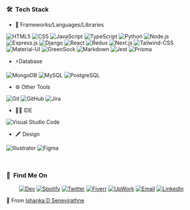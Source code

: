 <h3> 🛠 &nbsp;Tech Stack</h3>

- 🚀 Frameworks/Languages/Libraries

![HTML5](https://img.shields.io/badge/HTML-239120?style=for-the-badge&logo=html5&logoColor=white)
![CSS](https://img.shields.io/badge/CSS-239120?&style=for-the-badge&logo=css3&logoColor=white)
![JavaScript](https://img.shields.io/badge/JavaScript-F7DF1E?style=for-the-badge&logo=javascript&logoColor=black)
![TypeScript](https://img.shields.io/badge/TypeScript-007ACC?style=for-the-badge&logo=typescript&logoColor=white)
![Python](https://img.shields.io/badge/Python-3776AB?style=for-the-badge&logo=python&logoColor=white)
![Node.js](https://img.shields.io/badge/Node.js-43853D?style=for-the-badge&logo=node.js&logoColor=white)
![Express.js](https://img.shields.io/badge/Express.js-404D59?style=for-the-badge)
![Django](https://img.shields.io/badge/Django-092E20?style=for-the-badge&logo=django&logoColor=white)
![React](https://img.shields.io/badge/React-20232A?style=for-the-badge&logo=react&logoColor=61DAFB)
![Redux](https://img.shields.io/badge/Redux-593D88?style=for-the-badge&logo=redux&logoColor=white)
![Next.js](https://img.shields.io/badge/-Next.js-333333?style=for-the-badge&logo=Next.js)
![Tailwind-CSS](https://img.shields.io/badge/Tailwind_CSS-38B2AC?style=for-the-badge&logo=tailwind-css&logoColor=white)
![Material-UI](https://img.shields.io/badge/Material--UI-0081CB?style=for-the-badge&logo=material-ui&logoColor=white)
![GreenSock](https://img.shields.io/badge/-GreenSock-333333?style=for-the-badge&logo=GreenSock&logoColor=88CE02)
![Markdown](https://img.shields.io/badge/Markdown-000000?style=for-the-badge&logo=markdown&logoColor=white)
![Jest](https://img.shields.io/badge/Jest-323330?style=for-the-badge&logo=Jest&logoColor=white)
![Prisma](https://img.shields.io/badge/Prisma-3982CE?style=for-the-badge&logo=Prisma&logoColor=white) 
  
- ⚡Database

![MongoDB](https://img.shields.io/badge/MongoDB-4EA94B?style=for-the-badge&logo=mongodb&logoColor=white)
![MySQL](https://img.shields.io/badge/MySQL-005C84?style=for-the-badge&logo=mysql&logoColor=white)
![PostgreSQL](https://img.shields.io/badge/PostgreSQL-316192?style=for-the-badge&logo=postgresql&logoColor=white)
  
- ⚙️ Other Tools

![Git](https://img.shields.io/badge/GIT-E44C30?style=for-the-badge&logo=git&logoColor=white)
![GitHub](https://img.shields.io/badge/-GitHub-333333?style=for-the-badge&logo=github)
![Jira](https://img.shields.io/badge/Jira-0052CC?style=for-the-badge&logo=Jira&logoColor=white)
  
  
- 👩‍💻 IDE

![Visual Studio Code](https://img.shields.io/badge/-Visual%20Studio%20Code-333333?style=for-the-badge&logo=visual-studio-code&logoColor=007ACC)
  
- 🖍 Design

![Illustrator](https://img.shields.io/badge/-Illustrator-333333?style=for-the-badge&logo=adobe-illustrator)
![Figma](https://img.shields.io/badge/-Figma-333333?style=for-the-badge&logo=figma)

<br/>

<a href="https://github.com/IshankaDSenevirathne">
<!--   <img height="180em" src="https://github-readme-stats.vercel.app/api?username=IshankaDSenevirathne&theme=react&show_icons=true" /> -->
<!--   <img height="180em" src="https://github-readme-stats.vercel.app/api/top-langs/?username=IshankaDSenevirathne&theme=react&layout=compact" /> -->
</a>

<h3> 📱 &nbsp;Find Me On </h3>

<p align="center">
<a href="https://www.dev.to/ishankadsenevirathne/"><img alt="Dev" src="https://img.shields.io/badge/dev.to-FC51B6?style=for-the-badge&logo=devdotto&logoColor=white"></a>
<a href="https://open.spotify.com/user/iz06xk6zyrvcrw6ty57awi6ml?si=59d0319de70d46d4"><img alt="Spotify" src="https://img.shields.io/badge/Spotify-1ED760?&style=for-the-badge&logo=spotify&logoColor=white"></a>
<a href="https://www.twitter.com/EshankaDileep/"><img alt="Twitter" src="https://img.shields.io/badge/Twitter-1DA1F2?style=for-the-badge&logo=twitter&logoColor=white"></a>
<a href="https://www.fiverr.com/users/ishankads"><img alt="Fiverr" src="https://img.shields.io/badge/fiverr-1DBF73?style=for-the-badge&logo=fiverr&logoColor=white"></a>
<a href="https://www.upwork.com/freelancers/~011c8fc433d2866a35"><img alt="UpWork" src="https://img.shields.io/badge/UpWork-6FDA44?style=for-the-badge&logo=Upwork&logoColor=white"></a>
<a href="mailto:ishankadsenevirathne@gmail.com"><img alt="Email" src="https://img.shields.io/badge/Gmail-D14836?style=for-the-badge&logo=gmail&logoColor=white"></a>
<a href="https://www.linkedin.com/in/ishanka-senevirathne-150700171/"><img alt="LinkedIn" src="https://img.shields.io/badge/LinkedIn-0077B5?style=for-the-badge&logo=linkedin&logoColor=white"></a>
</p>


:boy: From [Ishanka D Senevirathne](https://ishankadsenevirathne.vercel.app/)


